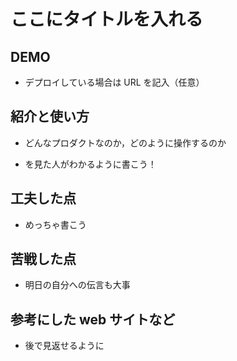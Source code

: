 # ここにタイトルを入れる

## DEMO

- デプロイしている場合は URL を記入（任意）

## 紹介と使い方

- どんなプロダクトなのか，どのように操作するのか

- を見た人がわかるように書こう！

## 工夫した点

- めっちゃ書こう

## 苦戦した点

- 明日の自分への伝言も大事

## 参考にした web サイトなど

- 後で見返せるように
